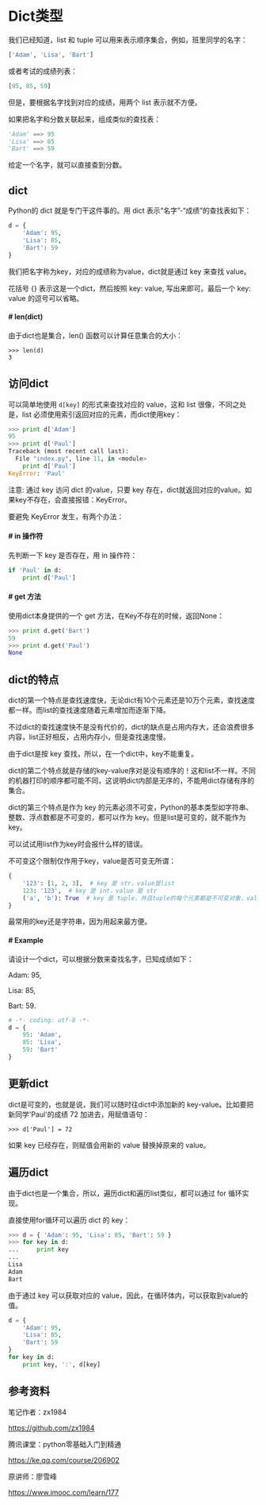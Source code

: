 # Dict类型

我们已经知道，list 和 tuple 可以用来表示顺序集合，例如，班里同学的名字：

```python
['Adam', 'Lisa', 'Bart']
```

或者考试的成绩列表：
```python
[95, 85, 59]
```
但是，要根据名字找到对应的成绩，用两个 list 表示就不方便。

如果把名字和分数关联起来，组成类似的查找表：
```python
'Adam' ==> 95
'Lisa' ==> 85
'Bart' ==> 59
```
给定一个名字，就可以直接查到分数。

## dict

Python的 dict 就是专门干这件事的。用 dict 表示“名字”-“成绩”的查找表如下：

```python
d = {
    'Adam': 95,
    'Lisa': 85,
    'Bart': 59
}
```

我们把名字称为key，对应的成绩称为value，dict就是通过 key 来查找 value。

花括号 {} 表示这是一个dict，然后按照 key: value, 写出来即可。最后一个 key: value 的逗号可以省略。

#### # len(dict)

由于dict也是集合，len() 函数可以计算任意集合的大小：

```
>>> len(d)
3
```

## 访问dict

可以简单地使用 `d[key]` 的形式来查找对应的 value，这和 list 很像，不同之处是，list 必须使用索引返回对应的元素，而dict使用key：

```python
>>> print d['Adam']
95
>>> print d['Paul']
Traceback (most recent call last):
  File "index.py", line 11, in <module>
    print d['Paul']
KeyError: 'Paul'
```

注意: 通过 key 访问 dict 的value，只要 key 存在，dict就返回对应的value。如果key不存在，会直接报错：KeyError。

要避免 KeyError 发生，有两个办法：

#### # in 操作符

先判断一下 key 是否存在，用 in 操作符：

```python
if 'Paul' in d:
    print d['Paul']
```

#### # get 方法

使用dict本身提供的一个 get 方法，在Key不存在的时候，返回None：

```python
>>> print d.get('Bart')
59
>>> print d.get('Paul')
None
```

## dict的特点

dict的第一个特点是查找速度快，无论dict有10个元素还是10万个元素，查找速度都一样。而list的查找速度随着元素增加而逐渐下降。

不过dict的查找速度快不是没有代价的，dict的缺点是占用内存大，还会浪费很多内容，list正好相反，占用内存小，但是查找速度慢。

由于dict是按 key 查找，所以，在一个dict中，key不能重复。

dict的第二个特点就是存储的key-value序对是没有顺序的！这和list不一样。不同的机器打印的顺序都可能不同，这说明dict内部是无序的，不能用dict存储有序的集合。

dict的第三个特点是作为 key 的元素必须不可变，Python的基本类型如字符串、整数、浮点数都是不可变的，都可以作为 key。但是list是可变的，就不能作为 key。

可以试试用list作为key时会报什么样的错误。

不可变这个限制仅作用于key，value是否可变无所谓：

```python
{
    '123': [1, 2, 3],  # key 是 str，value是list
    123: '123',  # key 是 int，value 是 str
    ('a', 'b'): True  # key 是 tuple，并且tuple的每个元素都是不可变对象，value是 boolean
}
```

最常用的key还是字符串，因为用起来最方便。

#### # Example

请设计一个dict，可以根据分数来查找名字，已知成绩如下：

Adam: 95,

Lisa: 85,

Bart: 59.

```python
# -*- coding: utf-8 -*-
d = {
    95: 'Adam',
    85: 'Lisa',
    59: 'Bart'
}
```

## 更新dict

dict是可变的，也就是说，我们可以随时往dict中添加新的 key-value。比如要把新同学'Paul'的成绩 72 加进去，用赋值语句：

```
>>> d['Paul'] = 72
```

如果 key 已经存在，则赋值会用新的 value 替换掉原来的 value。

## 遍历dict

由于dict也是一个集合，所以，遍历dict和遍历list类似，都可以通过 for 循环实现。

直接使用for循环可以遍历 dict 的 key：

```python
>>> d = { 'Adam': 95, 'Lisa': 85, 'Bart': 59 }
>>> for key in d:
...     print key
...
Lisa
Adam
Bart
```

由于通过 key 可以获取对应的 value，因此，在循环体内，可以获取到value的值。

```python
d = {
    'Adam': 95,
    'Lisa': 85,
    'Bart': 59
}
for key in d:
    print key, ':', d[key]
```

## 参考资料

笔记作者：zx1984

https://github.com/zx1984

腾讯课堂：python零基础入门到精通

https://ke.qq.com/course/206902

原讲师：廖雪峰

https://www.imooc.com/learn/177
